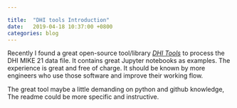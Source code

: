 ```yaml
---

title:  "DHI tools Introduction"
date:   2019-04-18 10:37:00 +0800
categories: blog
---
```


Recently I found a great open-source tool/library _[DHI Tools](https://github.com/robjameswall/dhitools)_ to process the DHI MIKE 21 data file. It contains great Jupyter notebooks as examples. The experience is great and free of charge. It should be known by more engineers who use those software and improve their working flow.

The great tool maybe a little demanding on python and github knowledge, The readme could be more specific and instructive.